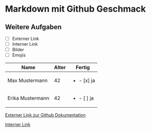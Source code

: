 # Markdown mit Github Geschmack
## Weitere Aufgaben

- [ ] Externer Link
- [ ] Interner Link
- [ ] Bilder
- [ ] Emojis

| Name      | Alter     | Fertig    |
|-----------|-----------|-----------|
|Max Mustermann|42      |<ul><li>- [x] ja</li></ul>
|Erika Mustermann|42    |<ul><li>- [ ] ja</li></ul>

[Externer Link zur Github Dokumentation](https://docs.github.com/de)

[Interner Link](/image/authoring.jpg)
